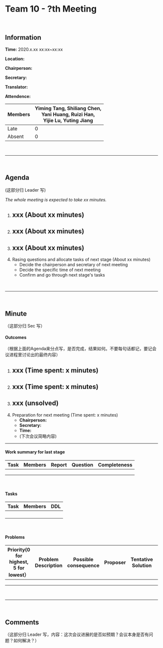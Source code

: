 # Team 10 - ?th Meeting 

<br>

## Information

**Time:** 2020.x.xx xx:xx~xx:xx

**Location:** 

**Chairperson:** 

**Secretary:** 

**Translator:** 

**Attendence:**

| **Members** | **Yiming Tang, Shiliang Chen, <br>Yani Huang, Ruizi Han, <br>Yijie Lu, Yuting Jiang** |
| ----------- | ------------------------------------------------------------ |
| Late        | 0                                                            |
| Absent      | 0                                                            |

<br>

------
<br>

## Agenda

(这部分归 Leader 写)

*The whole meeting is expected to take xx minutes.*

1. xxx (About xx minutes)
	- 
2. xxx (About xx minutes)
	- 
3. xxx (About xx minutes)
	- 
4. Rasing questions and allocate tasks of next stage (About xx minutes)
	- Decide the chairperson and secretary of next meeting
	- Decide the specific time of next meeting
	- Confirm and go through next stage's tasks

<br>

------

<br>

## Minute

（这部分归 Sec 写）

#### Outcomes

（根据上面的Agenda来分点写，是否完成，结果如何。不要每句话都记，要记会议进程里讨论出的最终内容）

1. xxx (Time spent: x minutes)
	- 
2. xxx (Time spent: x minutes)
	- 
3. xxx (unsolved)
	- 
4. Preparation for next meeting (Time spent: x minutes)
	- **Chairperson:** 
	- **Secretary:** 
	- **Time:** 
	- (下次会议简略内容)

-------


#### Work summary for last stage

| **Task** | **Members** | **Report** | **Question** | **Completeness** |
| -------- | --------- | -------- | -------- | ---------- |
|          |            |          |          |            |
|          |            |          |          |            |
|          |            |          |          |            |

<br>

#### Tasks 

| **Task** | **Members** | **DDL** |
| -------- | ---------- | ------- |
|          |            |         |
| | | |
| | | |
| | | |

<br>

#### Problems

| **Priority(0 for highest, 5 for lowest）** | **Problem Description** | **Possible consequence** | **Proposer** | **Tentative Solution** | **Expected completion time** |
| -------------------------- | ------------ | ------------ | ---------- | ---------------- | ---------------- |
|                            |              |              |            |                  |                  |
|                            |              |              |            |                  |                  |
|                            |              |              |            |                  |                  |

<br>

-------

<br>

## Comments

（这部分归 Leader 写，内容：这次会议进展的是否如预期？会议本身是否有问题？如何解决？）




